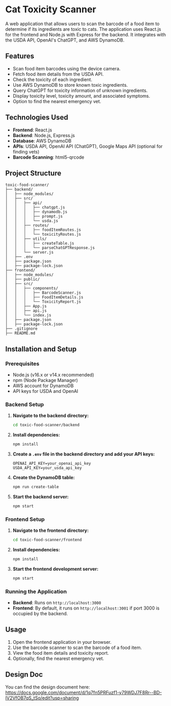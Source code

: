 # Cat Toxicity Scanner

A web application that allows users to scan the barcode of a food item to determine if its ingredients are toxic to cats. The application uses React.js for the frontend and Node.js with Express for the backend. It integrates with the USDA API, OpenAI's ChatGPT, and AWS DynamoDB.

## Features

- Scan food item barcodes using the device camera.
- Fetch food item details from the USDA API.
- Check the toxicity of each ingredient.
- Use AWS DynamoDB to store known toxic ingredients.
- Query ChatGPT for toxicity information of unknown ingredients.
- Display toxicity level, toxicity amount, and associated symptoms.
- Option to find the nearest emergency vet.

## Technologies Used

- **Frontend**: React.js
- **Backend**: Node.js, Express.js
- **Database**: AWS DynamoDB
- **APIs**: USDA API, OpenAI API (ChatGPT), Google Maps API (optional for finding vets)
- **Barcode Scanning**: html5-qrcode

## Project Structure

```
toxic-food-scanner/
├── backend/
│   ├── node_modules/
│   ├── src/
│   │   ├── api/
│   │   │   ├── chatgpt.js
│   │   │   ├── dynamodb.js
│   │   │   ├── prompt.js
│   │   │   └── usda.js
│   │   ├── routes/
│   │   │   ├── foodItemRoutes.js
│   │   │   └── toxicityRoutes.js
│   │   ├── utils/
│   │   │   ├── createTable.js
│   │   │   └── parseChatGPTResponse.js
│   │   └── server.js
│   ├── .env
│   ├── package.json
│   ├── package-lock.json
├── frontend/
│   ├── node_modules/
│   ├── public/
│   ├── src/
│   │   ├── components/
│   │   │   ├── BarcodeScanner.js
│   │   │   ├── FoodItemDetails.js
│   │   │   └── ToxicityReport.js
│   │   ├── App.js
│   │   ├── api.js
│   │   └── index.js
│   ├── package.json
│   ├── package-lock.json
├── .gitignore
├── README.md
```

## Installation and Setup

### Prerequisites

- Node.js (v16.x or v14.x recommended)
- npm (Node Package Manager)
- AWS account for DynamoDB
- API keys for USDA and OpenAI

### Backend Setup

1. **Navigate to the backend directory:**

   ```bash
   cd toxic-food-scanner/backend
   ```

2. **Install dependencies:**

   ```bash
   npm install
   ```

3. **Create a `.env` file in the backend directory and add your API keys:**

   ```plaintext
   OPENAI_API_KEY=your_openai_api_key
   USDA_API_KEY=your_usda_api_key
   ```

4. **Create the DynamoDB table:**

   ```bash
   npm run create-table
   ```

5. **Start the backend server:**

   ```bash
   npm start
   ```

### Frontend Setup

1. **Navigate to the frontend directory:**

   ```bash
   cd toxic-food-scanner/frontend
   ```

2. **Install dependencies:**

   ```bash
   npm install
   ```

3. **Start the frontend development server:**

   ```bash
   npm start
   ```

### Running the Application

- **Backend**: Runs on `http://localhost:3000`
- **Frontend**: By default, it runs on `http://localhost:3001` if port 3000 is occupied by the backend.

## Usage

1. Open the frontend application in your browser.
2. Use the barcode scanner to scan the barcode of a food item.
3. View the food item details and toxicity report.
4. Optionally, find the nearest emergency vet.

## Design Doc  
You can find the design document here:
https://docs.google.com/document/d/1q7fn5PRFuzf1-y79WDJ7F8Rr--BD-IV2VfOB7qS_tSo/edit?usp=sharing